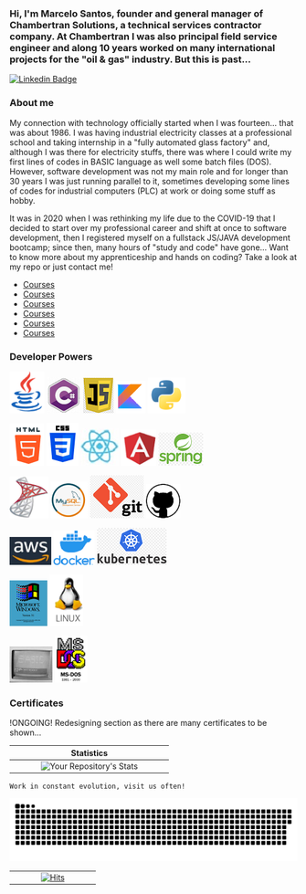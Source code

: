 ### Hi, I'm Marcelo Santos, founder and general manager of Chambertran Solutions, a technical services contractor company. At Chambertran I was also principal field service engineer and along 10 years worked on many international projects for the "oil & gas" industry. But this is past...

[![Linkedin Badge](https://img.shields.io/badge/-LinkedIn-blue?style=flat-square&logo=Linkedin&logoColor=white&link=https://www.linkedin.com/in/marcelobikerdev/)](https://www.linkedin.com/in/marcelobikerdev/)


### About me
My connection with technology officially started when I was fourteen... that was about 1986. I was having industrial electricity classes at a professional school and taking internship in a "fully automated glass factory" and, although I was there for electricity stuffs, there was where I could write my first lines of codes in BASIC language as well some batch files (DOS). However, software development was not my main role and for longer than 30 years I was just running parallel to it, sometimes developing some lines of codes for industrial computers (PLC) at work or doing some stuff as hobby.

It was in 2020 when I was rethinking my life due to the COVID-19 that I decided to start over my professional career and shift at once to software development, then I registered myself on a fullstack JS/JAVA development bootcamp; since then, many hours of "study and code" have gone... Want to know more about my apprenticeship and hands on coding? Take a look at my repo or just contact me!

- [Courses](https://web.dio.me/) 
- [Courses](https://www.academiadecodigo.org/)
- [Courses](https://www.baeldung.com/)
- [Courses](https://www.algaworks.com)
- [Courses](https://www.udemy.com)
- [Courses](https://www.freecodecamp.org)

### Developer Powers
![image-20211113233356591](Image/image-20211113233356591.png)              ![image-20211113235059543](Image/image-20211113235059543.png)                ![image-20211113234134511](Image/image-20211113234134511.png)                ![image-20211113122919140](Image/image-20211113122919140.png)                ![image-20211113122258724](Image/image-20211113122258724.png)

![image-20211113125410000](Image/image-20211113125410000.png)              ![image-20211113125511569](Image/image-20211113125511569.png)               ![image-20211113125128447](Image/image-20211113125128447.png)              ![image-20211113125235400](Image/image-20211113125235400.png)               ![image-20211113125128474](Image/image-20211113125128474.png)

![image-20211113214416142](Image/image-20211113214416142.png)            ![image-20211113214913945](Image/image-20211113214913945.png)             ![image-20211113232623951](Image/image-20211113232623951.png)               ![image-20211113232623950](Image/image-20211113232623950.png)

![image-20211113155435967](Image/image-20211113155435967.png)               ![image-20211113155345678](Image/image-20211113155345678.png)                ![image-20211113155345543](Image/image-20211113155345543.png)

![image-20211113213944803](Image/image-20211113213944803.png)           ![image-20211113214625413](Image/image-20211113214625413.png)

![image-20211113233023632](Image/image-20211113233023632.png)             ![image-20211113213905917](Image/image-20211113213905917.png)

### Certificates
!ONGOING! Redesigning section as there are many certificates to be shown...





<center>


| |Statistics | |
| :---: |  :---: |  :---: |
|  &nbsp; &nbsp; &nbsp; &nbsp; &nbsp; | ![Your Repository's Stats](https://github-readme-stats.vercel.app/api/top-langs/?username=8-marcelosantos-8&theme=blue-green) |  &nbsp; &nbsp; &nbsp; &nbsp; &nbsp; |



</center>

```Work
Work in constant evolution, visit us often!
```

![Gits Snake Revenge Animation](https://github.com/8-marcelosantos-8/Marcelo-Biker-Dev/blob/main/github-contribution-grid-snake.svg)




| | | |
| :---: |  :---: |  :---: |
|  &nbsp; &nbsp; &nbsp; &nbsp; &nbsp; | [![Hits](https://hits.seeyoufarm.com/api/count/incr/badge.svg?url=https%3A%2F%2Fgithub.com%2FMarcelo-Biker-Dev%2Fhit-counter&count_bg=%2379C83D&title_bg=%23555555&icon=&icon_color=%23FFF&title=hits&edge_flat=false)](https://hits.seeyoufarm.com) |  &nbsp; &nbsp; &nbsp; &nbsp; &nbsp; | 
